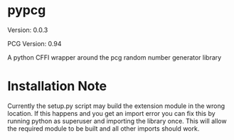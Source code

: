 # pypcg
Version: 0.0.3

PCG Version: 0.94

A python CFFI wrapper around the pcg random number generator library


# Installation Note
Currently the setup.py script may build the extension module in the wrong
location. If this happens and you get an import error you can fix this by
running python as superuser and importing the library once. This will allow
the required module to be built and all other imports should work.

